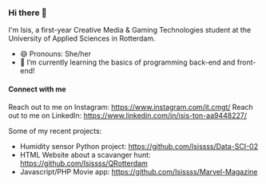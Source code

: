 ### Hi there 👋

I'm Isis, a first-year Creative Media & Gaming Technologies student at the University of Applied Sciences in Rotterdam. 

- 😄 Pronouns: She/her
- 🌱 I’m currently learning the basics of programming back-end and front-end!

#### Connect with me 
Reach out to me on Instagram: https://www.instagram.com/it.cmgt/
Reach out to me on LinkedIn: https://www.linkedin.com/in/isis-ton-aa9448227/

Some of my recent projects:
- Humidity sensor Python project: https://github.com/Isissss/Data-SCI-02
- HTML Website about a scavanger hunt: https://github.com/Isissss/QRotterdam  
- Javascript/PHP Movie app: https://github.com/Isissss/Marvel-Magazine
